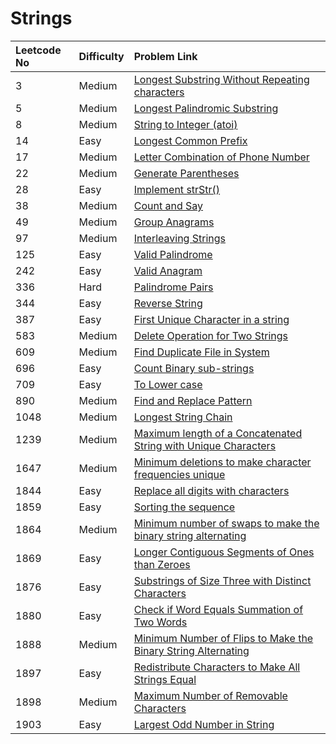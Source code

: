 # Strings



| Leetcode No | Difficulty | Problem Link |
| :--- | :--- | :--- |
| 3 | Medium | [Longest Substring Without Repeating characters](../leetcode-medium/leetcode-3-longest-substring-without-repeating-characters.md) |
| 5 | Medium | [Longest Palindromic Substring](../leetcode-medium/leetcode-5-longest-palindromic-substring.md) |
| 8 | Medium | [String to Integer \(atoi\)](../leetcode-medium/leetcode-8-string-to-integer-atoi.md) |
| 14 | Easy | [Longest Common Prefix](../leetcode-medium/leetcode-14-longest-common-prefix.md) |
| 17 | Medium | [Letter Combination of Phone Number](../leetcode-medium/leetcode-17-letter-combinations-of-a-phone-number.md) |
| 22 | Medium | [Generate Parentheses](../leetcode-medium/leetcode-22-generate-parentheses.md) |
| 28 | Easy | [Implement strStr\(\)](../leetcode-easy/leetcode-28-implement-strstr.md) |
| 38 | Medium | [Count and Say](../leetcode-medium/leetcode-38-count-and-say.md) |
| 49 | Medium | [Group Anagrams](../leetcode-medium/leetcode-49-group-anagrams.md) |
| 97 | Medium | [Interleaving Strings](../leetcode-medium/leetcode-97-interleaving-string.md) |
| 125 | Easy | [Valid Palindrome](../leetcode-easy/leetcode-125-valid-palindrome.md) |
| 242 | Easy | [Valid Anagram](../leetcode-easy/leetcode-242-valid-anagram.md) |
| 336 | Hard | [Palindrome Pairs](../leetcode-hard/leetcode-336-palindrome-pairs.md) |
| 344 | Easy | [Reverse String](../leetcode-easy/leetcode-344-reverse-string.md) |
| 387 | Easy | [First Unique Character in a string](../leetcode-easy/leetcode-387-first-unique-character-in-a-string.md) |
| 583 | Medium | [Delete Operation for Two Strings](../leetcode-medium/leetcode-583-delete-operation-for-two-strings.md) |
| 609 | Medium | [Find Duplicate File in System](../leetcode-medium/leetcode-609-find-duplicate-file-in-system.md) |
| 696 | Easy | [Count Binary sub-strings](../leetcode-easy/leetcode-696-count-binary-sub-strings.md) |
| 709 | Easy | [To Lower case](../leetcode-easy/leetcode-709-to-lower-case.md) |
| 890 | Medium | [Find and Replace Pattern](../leetcode-medium/leetcode-890-find-and-replace-pattern.md) |
| 1048 | Medium | [Longest String Chain](../leetcode-medium/leetcode-1048-longest-string-chain.md) |
| 1239 | Medium | [Maximum length of a Concatenated String with Unique Characters](../leetcode-medium/leetcode-1239-maximum-length-of-a-concatenated-string-with-unique-characters.md) |
| 1647 | Medium | [Minimum deletions to make character frequencies unique](../leetcode-medium/leetcode-1647-minimum-deletions-to-make-character-frequencies-unique.md) |
| 1844 | Easy | [Replace all digits with characters](../leetcode-easy/leetcode-1844-replace-all-digits-with-characters.md) |
| 1859 | Easy | [Sorting the sequence](../leetcode-easy/leetcode-1859-sorting-the-sentence.md) |
| 1864 | Medium | [Minimum number of swaps to make the binary string alternating](../leetcode-medium/leetcode-1864-minimum-number-of-swaps-to-make-the-binary-string-alternating.md) |
| 1869 | Easy | [Longer Contiguous Segments of Ones than Zeroes](../leetcode-hard/leetcode-1869-longer-contiguous-segments-of-ones-than-zeros.md) |
| 1876 | Easy | [Substrings of Size Three with Distinct Characters](../leetcode-easy/leetcode-1876-substrings-of-size-three-with-distinct-characters.md) |
| 1880 | Easy | [Check if Word Equals Summation of Two Words](../leetcode-easy/leetcode-1880-check-if-word-equals-summation-of-two-words.md) |
| 1888 | Medium | [Minimum Number of Flips to Make the Binary String Alternating](../leetcode-medium/leetcode-1888-minimum-number-of-flips-to-make-the-binary-string-alternating.md) |
| 1897 | Easy | [Redistribute Characters to Make All Strings Equal](../leetcode-easy/leetcode-1897-redistribute-characters-to-make-all-strings-equal.md) |
| 1898 | Medium | [Maximum Number of Removable Characters](../leetcode-medium/leetcode-1898-maximum-number-of-removable-characters.md) |
| 1903 | Easy | [Largest Odd Number in String](../leetcode-easy/leetcode-1903-largest-odd-number-in-string.md) |

